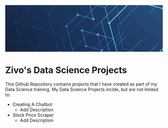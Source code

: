 <img src = "https://github.com/Zivorinashe/Data-Science-Projects/blob/main/Media/intro_banner.png" width = "100%" height = "30%">

# Zivo's Data Science Projects

This Github Repository contains projects that I have created as part of my Data Science training. My Data Science Projects inclde, but are not limited to:

* Creating A Chatbot
  * Add Description
* Stock Price Scraper
  * Add Description
